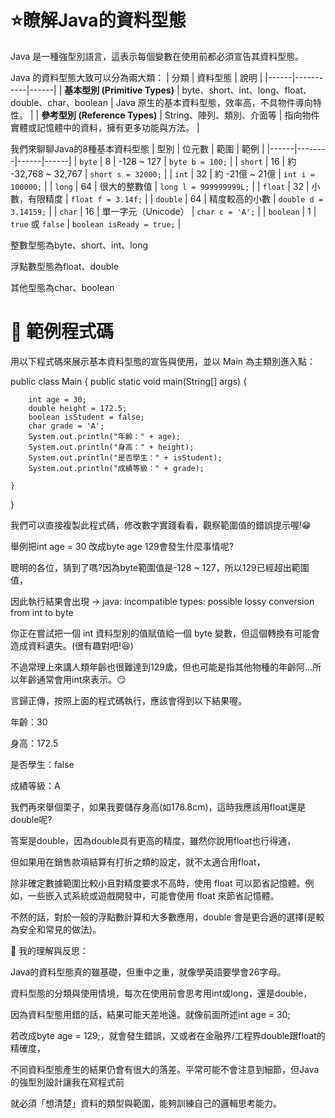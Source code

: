 # ⭐瞭解Java的資料型態

Java 是一種強型別語言，這表示每個變數在使用前都必須宣告其資料型態。

Java 的資料型態大致可以分為兩大類：
| 分類 | 資料型態 | 說明 |
|------|-----------|------|
| **基本型別 (Primitive Types)** | byte、short、int、long、float、double、char、boolean | Java 原生的基本資料型態，效率高，不具物件導向特性。 |
| **參考型別 (Reference Types)** | String、陣列、類別、介面等 | 指向物件實體或記憶體中的資料，擁有更多功能與方法。 |

我們來聊聊Java的8種基本資料型態
| 型別 | 位元數 | 範圍 | 範例 |
|------|--------|------|------|
| `byte` | 8  | -128 ~ 127 | `byte b = 100;` |
| `short` | 16 | 約 -32,768 ~ 32,767 | `short s = 32000;` |
| `int` | 32 | 約 -21億 ~ 21億 | `int i = 100000;` |
| `long` | 64 | 很大的整數值 | `long l = 999999999L;` |
| `float` | 32 | 小數，有限精度 | `float f = 3.14f;` |
| `double` | 64 | 精度較高的小數 | `double d = 3.14159;` |
| `char` | 16 | 單一字元（Unicode） | `char c = 'A';` |
| `boolean` | 1 | `true` 或 `false` | `boolean isReady = true;` |

整數型態為byte、short、int、long

浮點數型態為float、double

其他型態為char、boolean

# 🧪 範例程式碼
用以下程式碼來展示基本資料型態的宣告與使用，並以 Main 為主類別進入點：

public class Main {
    public static void main(String[] args) {
    
        int age = 30;
        double height = 172.5;
        boolean isStudent = false;
        char grade = 'A';
        System.out.println("年齡：" + age);
        System.out.println("身高：" + height);
        System.out.println("是否學生：" + isStudent);
        System.out.println("成績等級：" + grade);
        
    }
}

我們可以直接複製此程式碼，修改數字實踐看看，觀察範圍值的錯誤提示喔!😁

舉例把int age = 30 改成byte age 129會發生什麼事情呢?

聰明的各位，猜到了嗎?因為byte範圍值是-128 ~ 127，所以129已經超出範圍值，

因此執行結果會出現 → java: incompatible types: possible lossy conversion from int to byte

你正在嘗試把一個 int 資料型別的值賦值給一個 byte 變數，但這個轉換有可能會造成資料遺失。(很有趣對吧!😆)

不過常理上來講人類年齡也很難達到129歲，但也可能是指其他物種的年齡阿...所以年齡通常會用int來表示。😏

言歸正傳，按照上面的程式碼執行，應該會得到以下結果喔。

年齡：30

身高：172.5

是否學生：false

成績等級：A

我們再來舉個栗子，如果我要儲存身高(如178.8cm)，這時我應該用float還是double呢?

答案是double，因為double具有更高的精度，雖然你說用float也行得通，

但如果用在銷售款項結算有打折之類的設定，就不太適合用float，

除非確定數據範圍比較小且對精度要求不高時，使用 float 可以節省記憶體。例如，一些嵌入式系統或遊戲開發中，可能會使用 float 來節省記憶體。

不然的話，對於一般的浮點數計算和大多數應用，double 會是更合適的選擇(是較為安全和常見的做法)。


🧠 我的理解與反思：

Java的資料型態真的雖基礎，但重中之重，就像學英語要學會26字母。

資料型態的分類與使用情境，每次在使用前會思考用int或long，還是double，

因為資料型態用錯的話，結果可能天差地遠。就像前面所述int age = 30;

若改成byte age = 129;，就會發生錯誤，又或者在金融界/工程界double跟float的精確度，

不同資料型態產生的結果仍會有很大的落差。平常可能不會注意到細節，但Java的強型別設計讓我在寫程式前

就必須「想清楚」資料的類型與範圍，能夠訓練自己的邏輯思考能力。

